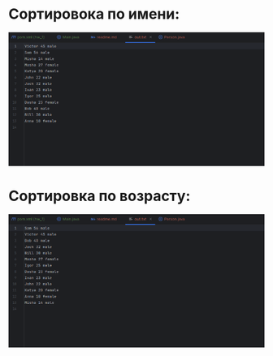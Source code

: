 # Сортировока по имени:

![](./screenshots/1.png)

# Сортировка по возрасту:

![](./screenshots/2.png)
